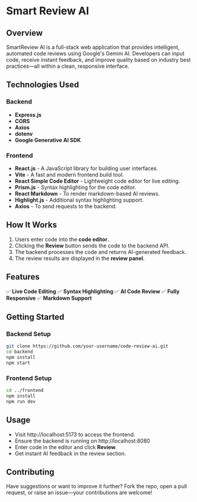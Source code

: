 # Smart Review AI

## Overview
SmartReview AI is a full-stack web application that provides intelligent, automated code reviews using Google's Gemini AI. Developers can input code, receive instant feedback, and improve quality based on industry best practices—all within a clean, responsive interface.

## Technologies Used

### Backend
- **Express.js** 
- **CORS** 
- **Axios** 
- **dotenv** 
- **Google Generative AI SDK**

### Frontend
- **React.js** - A JavaScript library for building user interfaces.
- **Vite** - A fast and modern frontend build tool.
- **React Simple Code Editor** - Lightweight code editor for live editing.
- **Prism.js** - Syntax highlighting for the code editor.
- **React Markdown** - To render markdown-based AI reviews.
- **Highlight.js** - Additional syntax highlighting support.
- **Axios** - To send requests to the backend.


## How It Works
1. Users enter code into the **code editor**.
2. Clicking the **Review** button sends the code to the backend API.
3. The backend processes the code and returns AI-generated feedback.
4. The review results are displayed in the **review panel**.

## Features
✅ **Live Code Editing** 
✅ **Syntax Highlighting** 
✅ **AI Code Review** 
✅ **Fully Responsive** 
✅ **Markdown Support** 


## Getting Started

### Backend Setup
```sh
git clone https://github.com/your-username/code-review-ai.git
cd backend
npm install
npm start
```

### Frontend Setup
```sh
cd ../frontend
npm install
npm run dev
```

## Usage
- Visit http://localhost:5173 to access the frontend.
- Ensure the backend is running on http://localhost:8080
- Enter code in the editor and click **Review**.
- Get instant AI feedback in the review section.



## Contributing
Have suggestions or want to improve it further? Fork the repo, open a pull request, or raise an issue—your contributions are welcome!



